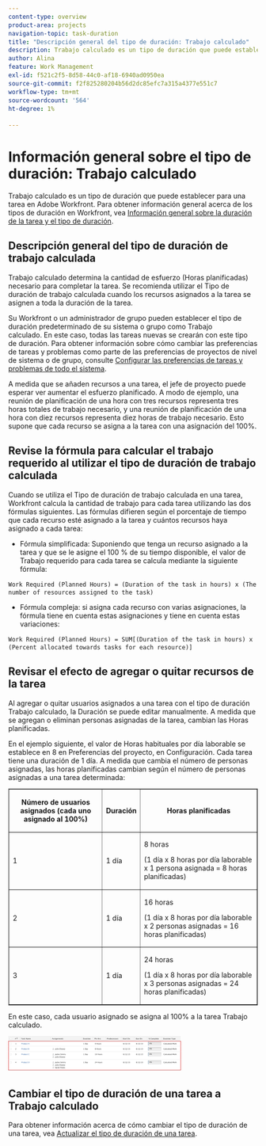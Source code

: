 ```yaml
---
content-type: overview
product-area: projects
navigation-topic: task-duration
title: "Descripción general del tipo de duración: Trabajo calculado"
description: Trabajo calculado es un tipo de duración que puede establecer para una tarea en Adobe Workfront. Para obtener información general sobre los tipos de duración en Workfront, consulte Información general sobre la duración de la tarea y el tipo de duración.
author: Alina
feature: Work Management
exl-id: f521c2f5-8d58-44c0-af18-6940ad0950ea
source-git-commit: f2f825280204b56d2dc85efc7a315a4377e551c7
workflow-type: tm+mt
source-wordcount: '564'
ht-degree: 1%

---
```


# Información general sobre el tipo de duración: Trabajo calculado

Trabajo calculado es un tipo de duración que puede establecer para una tarea en Adobe Workfront. Para obtener información general acerca de los tipos de duración en Workfront, vea [Información general sobre la duración de la tarea y el tipo de duración](../../../manage-work/tasks/taskdurtn/task-duration-and-duration-type.md).

## Descripción general del tipo de duración de trabajo calculada

Trabajo calculado determina la cantidad de esfuerzo (Horas planificadas) necesario para completar la tarea. Se recomienda utilizar el Tipo de duración de trabajo calculada cuando los recursos asignados a la tarea se asignen a toda la duración de la tarea.

Su Workfront o un administrador de grupo pueden establecer el tipo de duración predeterminado de su sistema o grupo como Trabajo calculado. En este caso, todas las tareas nuevas se crearán con este tipo de duración. Para obtener información sobre cómo cambiar las preferencias de tareas y problemas como parte de las preferencias de proyectos de nivel de sistema o de grupo, consulte [Configurar las preferencias de tareas y problemas de todo el sistema](../../../administration-and-setup/set-up-workfront/configure-system-defaults/set-task-issue-preferences.md).

A medida que se añaden recursos a una tarea, el jefe de proyecto puede esperar ver aumentar el esfuerzo planificado. A modo de ejemplo, una reunión de planificación de una hora con tres recursos representa tres horas totales de trabajo necesario, y una reunión de planificación de una hora con diez recursos representa diez horas de trabajo necesario. Esto supone que cada recurso se asigna a la tarea con una asignación del 100%.

## Revise la fórmula para calcular el trabajo requerido al utilizar el tipo de duración de trabajo calculada

Cuando se utiliza el Tipo de duración de trabajo calculada en una tarea, Workfront calcula la cantidad de trabajo para cada tarea utilizando las dos fórmulas siguientes. Las fórmulas difieren según el porcentaje de tiempo que cada recurso esté asignado a la tarea y cuántos recursos haya asignado a cada tarea:

* Fórmula simplificada: Suponiendo que tenga un recurso asignado a la tarea y que se le asigne el 100 % de su tiempo disponible, el valor de Trabajo requerido para cada tarea se calcula mediante la siguiente fórmula:

```
Work Required (Planned Hours) = (Duration of the task in hours) x (The number of resources assigned to the task)
```

* Fórmula compleja: si asigna cada recurso con varias asignaciones, la fórmula tiene en cuenta estas asignaciones y tiene en cuenta estas variaciones:

```
Work Required (Planned Hours) = SUM[(Duration of the task in hours) x (Percent allocated towards tasks for each resource)]
```

## Revisar el efecto de agregar o quitar recursos de la tarea

Al agregar o quitar usuarios asignados a una tarea con el tipo de duración Trabajo calculado, la Duración se puede editar manualmente. A medida que se agregan o eliminan personas asignadas de la tarea, cambian las Horas planificadas.

En el ejemplo siguiente, el valor de Horas habituales por día laborable se establece en 8 en Preferencias del proyecto, en Configuración. Cada tarea tiene una duración de 1 día. A medida que cambia el número de personas asignadas, las horas planificadas cambian según el número de personas asignadas a una tarea determinada:

<table border="1" cellspacing="15" cellpadding="1"> 
 <col> 
 <col> 
 <col> 
 <thead> 
  <tr> 
   <th> <p><strong>Número de usuarios asignados (cada uno asignado al 100%)</strong> </p> </th> 
   <th> <p><strong>Duración</strong> </p> </th> 
   <th> <p><strong>Horas planificadas</strong> </p> </th> 
  </tr> 
 </thead> 
 <tbody> 
  <tr> 
   <td> <p>1</p> </td> 
   <td> <p>1 día</p> </td> 
   <td> <p>8 horas</p> <p>(1 día x 8 horas por día laborable x 1 persona asignada = 8 horas planificadas)</p> </td> 
  </tr> 
  <tr> 
   <td> <p>2</p> </td> 
   <td> <p>1 día</p> </td> 
   <td> <p>16 horas</p> <p>(1 día x 8 horas por día laborable x 2 personas asignadas = 16 horas planificadas)</p> </td> 
  </tr> 
  <tr> 
   <td> <p>3</p> </td> 
   <td> <p>1 día</p> </td> 
   <td> <p>24 horas</p> <p>(1 día x 8 horas por día laborable x 3 personas asignadas = 24 horas planificadas)</p> </td> 
  </tr> 
 </tbody> 
</table>

En este caso, cada usuario asignado se asigna al 100% a la tarea Trabajo calculado.

![](assets/calcwork-350x71.png)

## Cambiar el tipo de duración de una tarea a Trabajo calculado

Para obtener información acerca de cómo cambiar el tipo de duración de una tarea, vea [Actualizar el tipo de duración de una tarea](../../../manage-work/tasks/taskdurtn/update-duration-type-of-task.md).

<!--
<p data-mc-conditions="QuicksilverOrClassic.Draft mode">(NOTE: replaced with new article linked above)</p>
-->

<!--
<ol data-mc-conditions="QuicksilverOrClassic.Draft mode">
<li value="1">Go to a task for which you want to change the Duration Type.</li>
<li value="2"> <p data-mc-conditions="QuicksilverOrClassic.Quicksilver">Click <strong>Task Details</strong> in the left panel, then in the Overview area double click <strong>Duration Type</strong>. </p> </li>
<li value="3">Select <strong>Calculated Work</strong> from the drop-down menu.</li>
<li value="4">Click <strong>Save</strong> <strong>Changes</strong>.</li>
</ol>
-->
